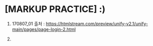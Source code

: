 [MARKUP PRACTICE] :)
====================

1. 170807_01
출처 : https://htmlstream.com/preview/unify-v2.1/unify-main/pages/page-login-2.html

2. 